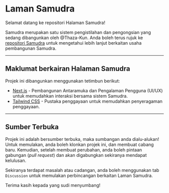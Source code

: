 # Laman Samudra

Selamat datang ke repositori Halaman Samudra!

Samudra merupakan satu sistem pengistilahan dan pengongsian yang sedang dibangunkan oleh @Thaza-Kun. Anda boleh terus rujuk ke [repositori Samudra](https://github.com/Thaza-Kun/samudra) untuk mengetahui lebih lanjut berkaitan usaha pembangunan Samudra.

---

## Maklumat berkairan Halaman Samudra

Projek ini dibangunkan menggunakan tetimbun berikut:

- [Next.js](https://nextjs.org/) - Pembangunan Antaramuka dan Pengalaman Pengguna (UI/UX) untuk memudahkan interaksi bersama sistem Samudra.
- [Tailwind CSS](https://tailwindcss.com/) - Pustaka penggayaan untuk memudahkan penyeragaman penggayaan.

---

## Sumber Terbuka

Projek ini adalah bersumber terbuka, maka sumbangan anda dialu-alukan!
Untuk memulakan, anda boleh klonkan projek ini, dan membuat cabang baru. Kemudian, setelah membuat perubahan, anda boleh pintaan gabungan (_pull request_) dan akan digabungkan sekiranya mendapat kelulusan.

Sekiranya terdapat masalah atau cadangan, anda boleh menggunakan tab `Discussion` untuk memulakan perbincangan berkaitan Laman Samudra.

Terima kasih kepada yang sudi menyumbang!
